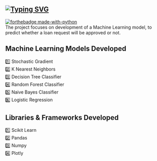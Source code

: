 ## [![Typing SVG](https://readme-typing-svg.herokuapp.com?size=25&color=F71A1A&lines=ML+Loan+Approval+Prediction!💵)](https://git.io/typing-svg)
[![forthebadge made-with-python](http://ForTheBadge.com/images/badges/made-with-python.svg)](https://www.python.org/)<br>
The project focuses on development of a Machine Learning model, to predict whether a loan request will be approved or not. 
## Machine Learning Models Developed
:one: Stochastic Gradient<br> 
:two: K Nearest Neighbors<br>
:three: Decision Tree Classifier<br>
:four: Random Forest Classifier<br>
:five: Naive Bayes Classifier<br>
:six: Logistic Regression
## Libraries & Frameworks Developed
:one: Scikit Learn<br>
:two: Pandas<br>
:three: Numpy<br>
:four: Plotly
